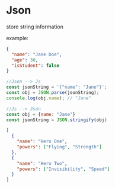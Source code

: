 # Json
store string information

example:
``` json
{
  "name": "Jane Doe",
  "age": 30,
  "isStudent": false
}
```
``` js
//Json --> Js
const jsonString = '{"name": "Jane"}';
const obj = JSON.parse(jsonString);
console.log(obj.name); // "Jane"

//Js --> Json
const obj = {name: "Jane"}
const jsonString = JSON.stringify(obj)
```

``` json
[
  {
    "name": "Hero One",
    "powers": ["Flying", "Strength"]
  },
  {
    "name": "Hero Two",
    "powers": ["Invisibility", "Speed"]
  }
]
```